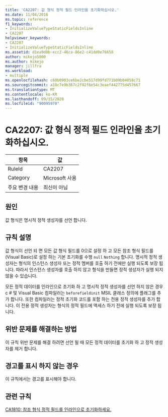 ```yaml
---
title: 'CA2207: 값 형식 정적 필드 인라인을 초기화하십시오.'
ms.date: 11/04/2016
ms.topic: reference
f1_keywords:
- InitializeValueTypeStaticFieldsInline
- CA2207
helpviewer_keywords:
- CA2207
- InitializeValueTypeStaticFieldsInline
ms.assetid: d1ea9d8b-ecc2-46ca-86e2-c41dd0e76658
author: mikejo5000
ms.author: mikejo
manager: jillfra
ms.workload:
- multiple
ms.openlocfilehash: c60b0903ce6be2cbe517d99fd771b09b04058c71
ms.sourcegitcommit: a18c7e9b367c2f92f6e54c3eaef442775d457667
ms.translationtype: MT
ms.contentlocale: ko-KR
ms.lasthandoff: 09/15/2020
ms.locfileid: "90095970"
---
```

# <a name="ca2207-initialize-value-type-static-fields-inline"></a>CA2207: 값 형식 정적 필드 인라인을 초기화하십시오.

|항목|값|
|-|-|
|RuleId|CA2207|
|Category|Microsoft 사용|
|주요 변경 내용|최신이 아님|

## <a name="cause"></a>원인
값 형식은 명시적 정적 생성자를 선언 합니다.

## <a name="rule-description"></a>규칙 설명
값 형식이 선언 되 면 모든 값 형식 필드를 0으로 설정 하 고 모든 참조 형식 필드를 (Visual Basic)로 설정 하는 기본 초기화를 수행 `null` `Nothing` 합니다. 명시적 정적 생성자는 형식의 인스턴스 생성자 또는 정적 멤버를 호출 하기 전에만 실행 되도록 보장 됩니다. 따라서 인스턴스 생성자를 호출 하지 않고 형식을 만들면 정적 생성자가 실행 되지 않을 수 있습니다.

모든 정적 데이터를 인라인으로 초기화 하 고 명시적 정적 생성자를 선언 하지 않은 경우 c # 및 Visual Basic 컴파일러는 `beforefieldinit` MSIL 클래스 정의에 플래그를 추가 합니다. 또한 컴파일러는 정적 초기화 코드를 포함 하는 전용 정적 생성자를 추가 합니다. 이 전용 정적 생성자는 형식의 정적 필드에 액세스 하기 전에 실행 되도록 보장 됩니다.

## <a name="how-to-fix-violations"></a>위반 문제를 해결하는 방법
이 규칙 위반 문제를 해결 하려면 선언 될 때 모든 정적 데이터를 초기화 하 고 정적 생성자를 제거 합니다.

## <a name="when-to-suppress-warnings"></a>경고를 표시 하지 않는 경우
이 규칙에서는 경고를 표시해야 합니다.

## <a name="related-rules"></a>관련 규칙
[CA1810: 참조 형식 정적 필드를 인라인으로 초기화하세요.](../code-quality/ca1810.md)
